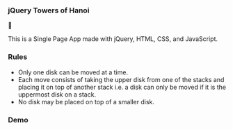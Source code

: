 ### jQuery Towers of Hanoi
:tokyo_tower:

This is a Single Page App made with jQuery, HTML, CSS, and JavaScript.

### Rules

* Only one disk can be moved at a time.
* Each move consists of taking the upper disk from one of the stacks and placing it on top of another stack i.e. a disk can only be moved if it is the uppermost disk on a stack.
* No disk may be placed on top of a smaller disk.


### Demo
